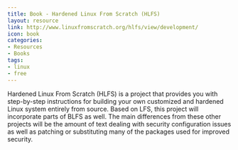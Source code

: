 ```yaml
---
title: Book - Hardened Linux From Scratch (HLFS)
layout: resource
link: http://www.linuxfromscratch.org/hlfs/view/development/
icon: book
categories:
- Resources
- Books
tags: 
- linux
- free
---
```


Hardened Linux From Scratch (HLFS) is a project that provides you with step-by-step instructions for building your own customized and hardened Linux system entirely from source. Based on LFS, this project will incorporate parts of BLFS as well. The main differences from these other projects will be the amount of text dealing with security configuration issues as well as patching or substituting many of the packages used for improved security.